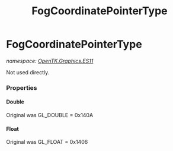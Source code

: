 ﻿---
title: FogCoordinatePointerType
---

# FogCoordinatePointerType
_namespace: [OpenTK.Graphics.ES11](N-OpenTK.Graphics.ES11.html)_

Not used directly.



### Properties

#### Double
Original was GL_DOUBLE = 0x140A
#### Float
Original was GL_FLOAT = 0x1406


